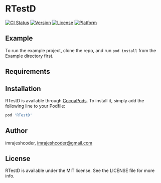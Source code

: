 # RTestD

[![CI Status](https://img.shields.io/travis/imrajeshcoder/RTestD.svg?style=flat)](https://travis-ci.org/imrajeshcoder/RTestD)
[![Version](https://img.shields.io/cocoapods/v/RTestD.svg?style=flat)](https://cocoapods.org/pods/RTestD)
[![License](https://img.shields.io/cocoapods/l/RTestD.svg?style=flat)](https://cocoapods.org/pods/RTestD)
[![Platform](https://img.shields.io/cocoapods/p/RTestD.svg?style=flat)](https://cocoapods.org/pods/RTestD)

## Example

To run the example project, clone the repo, and run `pod install` from the Example directory first.

## Requirements

## Installation

RTestD is available through [CocoaPods](https://cocoapods.org). To install
it, simply add the following line to your Podfile:

```ruby
pod 'RTestD'
```

## Author

imrajeshcoder, imrajeshcoder@gmail.com

## License

RTestD is available under the MIT license. See the LICENSE file for more info.
